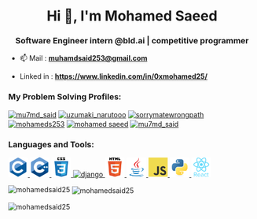 <h1 align="center">Hi 👋, I'm Mohamed Saeed</h1>
<h3 align="center">Software Engineer intern @bld.ai | competitive programmer</h3>




- 📫 Mail : **muhamdsaid253@gmail.com**

- Linked in : **https://www.linkedin.com/in/0xmohamed25/**

<h3 align="left">My Problem Solving Profiles:</h3>
<p align="left">
<a href="https://www.codechef.com/users/mu7md_said" target="blank"><img align="center" src="https://cdn.jsdelivr.net/npm/simple-icons@3.1.0/icons/codechef.svg" alt="mu7md_said" height="30" width="40" /></a>
<a href="https://www.hackerrank.com/uzumaki_narutooo" target="blank"><img align="center" src="https://raw.githubusercontent.com/rahuldkjain/github-profile-readme-generator/master/src/images/icons/Social/hackerrank.svg" alt="uzumaki_narutooo" height="30" width="40" /></a>
<a href="https://codeforces.com/profile/sorrymatewrongpath" target="blank"><img align="center" src="https://raw.githubusercontent.com/rahuldkjain/github-profile-readme-generator/master/src/images/icons/Social/codeforces.svg" alt="sorrymatewrongpath" height="30" width="40" /></a>
<a href="https://leetcode.com/muhamdsaid253/" target="blank"><img align="center" src="https://raw.githubusercontent.com/rahuldkjain/github-profile-readme-generator/master/src/images/icons/Social/leet-code.svg" alt="mohameds253" height="30" width="40" /></a>
<a href="https://www.hackerearth.com/@muhamdsaid253" target="blank"><img align="center" src="https://raw.githubusercontent.com/rahuldkjain/github-profile-readme-generator/master/src/images/icons/Social/hackerearth.svg" alt="mohamed saeed" height="30" width="40" /></a>
<a href="https://www.topcoder.com/members/mu7md_said" target="blank"><img align="center" src="https://raw.githubusercontent.com/rahuldkjain/github-profile-readme-generator/master/src/images/icons/Social/topcoder.svg" alt="mu7md_said" height="30" width="40" /></a>
</p>

<h3 align="left">Languages and Tools:</h3>
<p align="left"> <a href="https://www.cprogramming.com/" target="_blank" rel="noreferrer"> <img src="https://raw.githubusercontent.com/devicons/devicon/master/icons/c/c-original.svg" alt="c" width="40" height="40"/> </a> <a href="https://www.w3schools.com/cpp/" target="_blank" rel="noreferrer"> <img src="https://raw.githubusercontent.com/devicons/devicon/master/icons/cplusplus/cplusplus-original.svg" alt="cplusplus" width="40" height="40"/> </a> <a href="https://www.w3schools.com/css/" target="_blank" rel="noreferrer"> <img src="https://raw.githubusercontent.com/devicons/devicon/master/icons/css3/css3-original-wordmark.svg" alt="css3" width="40" height="40"/> </a> <a href="https://www.djangoproject.com/" target="_blank" rel="noreferrer"> <img src="https://cdn.worldvectorlogo.com/logos/django.svg" alt="django" width="40" height="40"/> </a> <a href="https://www.w3.org/html/" target="_blank" rel="noreferrer"> <img src="https://raw.githubusercontent.com/devicons/devicon/master/icons/html5/html5-original-wordmark.svg" alt="html5" width="40" height="40"/> </a> <a href="https://www.java.com" target="_blank" rel="noreferrer"> <img src="https://raw.githubusercontent.com/devicons/devicon/master/icons/java/java-original.svg" alt="java" width="40" height="40"/> </a> <a href="https://developer.mozilla.org/en-US/docs/Web/JavaScript" target="_blank" rel="noreferrer"> <img src="https://raw.githubusercontent.com/devicons/devicon/master/icons/javascript/javascript-original.svg" alt="javascript" width="40" height="40"/> </a> <a href="https://www.python.org" target="_blank" rel="noreferrer"> <img src="https://raw.githubusercontent.com/devicons/devicon/master/icons/python/python-original.svg" alt="python" width="40" height="40"/> </a> <a href="https://reactjs.org/" target="_blank" rel="noreferrer"> <img src="https://raw.githubusercontent.com/devicons/devicon/master/icons/react/react-original-wordmark.svg" alt="react" width="40" height="40"/> </a> </p>

<p><img align="left" src="https://github-readme-stats.vercel.app/api/top-langs?username=mohamedsaid25&show_icons=true&locale=en&layout=compact" alt="mohamedsaid25" /></p>

<p>&nbsp;<img align="center" src="https://github-readme-stats.vercel.app/api?username=mohamedsaid25&show_icons=true&locale=en" alt="mohamedsaid25" /></p>

<p><img align="center" src="https://github-readme-streak-stats.herokuapp.com/?user=mohamedsaid25&" alt="mohamedsaid25" /></p>

